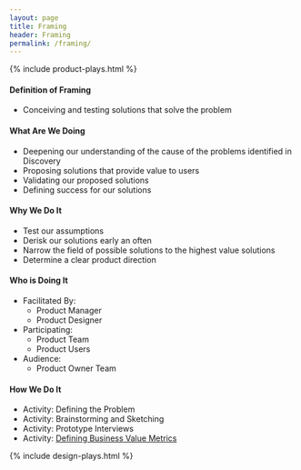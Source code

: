 ```yaml
---
layout: page
title: Framing
header: Framing
permalink: /framing/
---
```

<div class="row">
    <div class="col-md-3">
        {% include product-plays.html %}
    </div>
    <div class="col-md-6">
    <h4 class="Definition" id="Definition">
            Definition of Framing
        </h4>
        <ul>
            <li>Conceiving and testing solutions that solve the problem</li>
        </ul>
        <h4 class="What" id="What">
            What Are We Doing
        </h4>
	<ul>
        <li>Deepening our understanding of the cause of the problems identified in Discovery</li>
        <li>Proposing solutions that provide value to users</li>
        <li>Validating our proposed solutions</li>
        <li>Defining success for our solutions</li>
	</ul>
        <h4 class="Why" id="Why">
            Why We Do It
        </h4>
    <ul>
        <li>Test our assumptions</li>
        <li>Derisk our solutions early an often</li>
        <li>Narrow the field of possible solutions to the highest value solutions</li>
        <li>Determine a clear product direction</li>
	</ul>
        <h4 class="Who" id="Who">
            Who is Doing It
        </h4>
        <ul>
            <li>Facilitated By:
                <ul>
                    <li>Product Manager</li>
                    <li>Product Designer</li>
                </ul>
            </li>
            <li>Participating:
                <ul>
                    <li>Product Team</li>
                    <li>Product Users</li>
                </ul>
            </li>
             <li>Audience:
                <ul>
                    <li>Product Owner Team</li>
                </ul>
            </li>
        </ul>
<h4 class="How" id="How">
    How We Do It
</h4>
<ul>
  <li>Activity: Defining the Problem</li>
  <li>Activity: Brainstorming and Sketching</li>
  <li>Activity: Prototype Interviews</li>
  <li>Activity: <a href="{{ site.baseurl }}/business-metrics">Defining Business Value Metrics</a></li>
</ul>
    </div>
    <div class="col-md-3">
        {% include design-plays.html %}
    </div>
</div>

